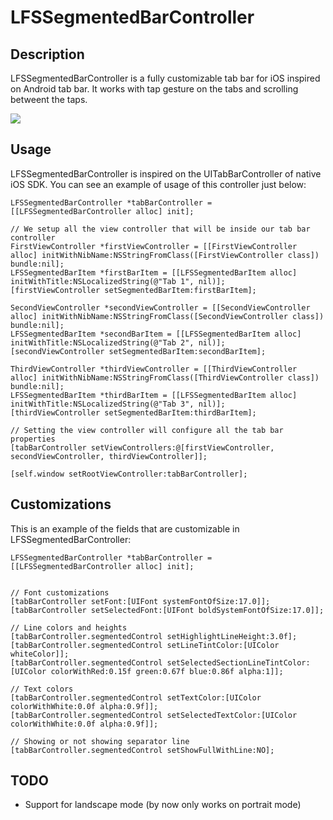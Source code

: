 # LFSSegmentedBarController

## Description

LFSSegmentedBarController is a fully customizable tab bar for iOS inspired on Android tab bar. It works with tap gesture on the tabs and scrolling betweent the taps.

![](https://s3.amazonaws.com/f.cl.ly/items/3W2W290u0Y1i3o470n2S/LFSSegmentedBarController.gif)

## Usage

LFSSegmentedBarController is inspired on the UITabBarController of native iOS SDK. You can see an example of usage of this controller just below:

    LFSSegmentedBarController *tabBarController = [[LFSSegmentedBarController alloc] init];
    
    // We setup all the view controller that will be inside our tab bar controller
    FirstViewController *firstViewController = [[FirstViewController alloc] initWithNibName:NSStringFromClass([FirstViewController class]) bundle:nil];
    LFSSegmentedBarItem *firstBarItem = [[LFSSegmentedBarItem alloc] initWithTitle:NSLocalizedString(@"Tab 1", nil)];
    [firstViewController setSegmentedBarItem:firstBarItem];
    
    SecondViewController *secondViewController = [[SecondViewController alloc] initWithNibName:NSStringFromClass([SecondViewController class]) bundle:nil];
    LFSSegmentedBarItem *secondBarItem = [[LFSSegmentedBarItem alloc] initWithTitle:NSLocalizedString(@"Tab 2", nil)];
    [secondViewController setSegmentedBarItem:secondBarItem];
    
    ThirdViewController *thirdViewController = [[ThirdViewController alloc] initWithNibName:NSStringFromClass([ThirdViewController class]) bundle:nil];
    LFSSegmentedBarItem *thirdBarItem = [[LFSSegmentedBarItem alloc] initWithTitle:NSLocalizedString(@"Tab 3", nil)];
    [thirdViewController setSegmentedBarItem:thirdBarItem];
    
    // Setting the view controller will configure all the tab bar properties    
    [tabBarController setViewControllers:@[firstViewController, secondViewController, thirdViewController]];
    
    [self.window setRootViewController:tabBarController];
    
## Customizations

This is an example of the fields that are customizable in LFSSegmentedBarController: 

	LFSSegmentedBarController *tabBarController = [[LFSSegmentedBarController alloc] init];

	
    // Font customizations
    [tabBarController setFont:[UIFont systemFontOfSize:17.0]];
    [tabBarController setSelectedFont:[UIFont boldSystemFontOfSize:17.0]];
    
    // Line colors and heights
    [tabBarController.segmentedControl setHighlightLineHeight:3.0f];
    [tabBarController.segmentedControl setLineTintColor:[UIColor whiteColor]];
    [tabBarController.segmentedControl setSelectedSectionLineTintColor:[UIColor colorWithRed:0.15f green:0.67f blue:0.86f alpha:1]];
    
    // Text colors
    [tabBarController.segmentedControl setTextColor:[UIColor colorWithWhite:0.0f alpha:0.9f]];
    [tabBarController.segmentedControl setSelectedTextColor:[UIColor colorWithWhite:0.0f alpha:0.9f]];
    
    // Showing or not showing separator line
    [tabBarController.segmentedControl setShowFullWithLine:NO];
    

## TODO

- Support for landscape mode (by now only works on portrait mode)
